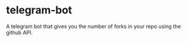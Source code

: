 # telegram-bot
A telegram bot that gives you the number of forks in your repo using the github API.
